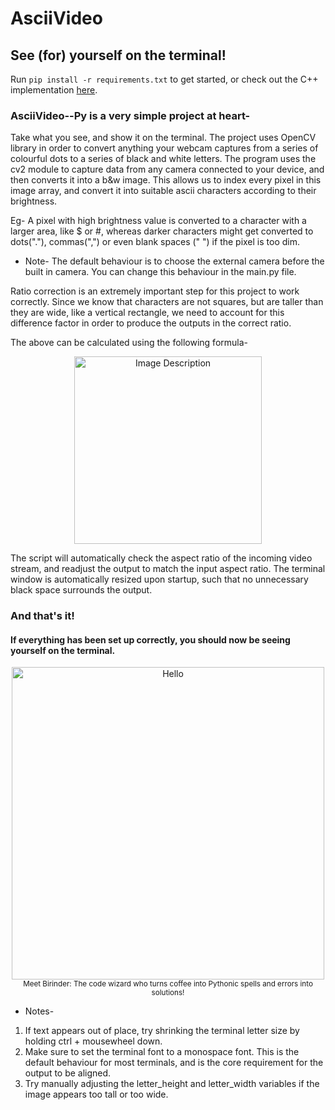 # AsciiVideo
## See (for) yourself on the terminal!
Run ```pip install -r requirements.txt``` to get started, or check out the C++ implementation [here](https://github.com/birinders/AsciiVideoCPP "AsciiVideoCPP").

### AsciiVideo--Py is a very simple project at heart-

Take what you see, and show it on the terminal. The project uses OpenCV library in order to convert anything your webcam captures from a series of colourful dots to a series of black and white letters. The program uses the cv2 module to capture data from any camera connected to your device, and then converts it into a b&w image. This allows us to index every pixel in this image array, and convert it into suitable ascii characters according to their brightness.

Eg- A pixel with high brightness value is converted to a character with a larger area, like $ or #, whereas darker characters might get converted to dots("."), commas(",") or even blank spaces (" ") if the pixel is too dim.

- Note-
The default behaviour is to choose the external camera before the built in camera. You can change this behaviour in the main.py file.

Ratio correction is an extremely important step for this project to work correctly. Since we know that characters are not squares, but are taller than they are wide, like a vertical rectangle, we need to account for this difference factor in order to produce the outputs in the correct ratio.

<p>The above can be calculated using the following formula- <br>
  <p align = "center">
  <img src="https://github.com/birinders/AsciiVideo/assets/102192983/247c3ad2-fc3b-4ef1-80dc-d218b4cbaa9f" alt="Image Description" width = 300>
  </p>
</p>

The script will automatically check the aspect ratio of the incoming video stream, and readjust the output to match the input aspect ratio.
The terminal window is automatically resized upon startup, such that no unnecessary black space surrounds the output.

### And that's it! 
#### If everything has been set up correctly, you should now be seeing yourself on the terminal.
<p align = "center">
  <!--<img src="https://user-images.githubusercontent.com/102192983/257642201-fd6b3d42-ab72-4c85-96b5-8322ca522bfd.gif" alt="Hello" width = 500>-->
  <img src="https://github.com/birinders/AsciiVideo/assets/102192983/450f57a5-f302-4e4f-be79-c34ef6724570" alt="Hello" width = 500>
  <br>
  <sub>Meet Birinder: The code wizard who turns coffee into Pythonic spells and errors into solutions!</sub>
</p>
<!--![33bb9b7b-8c5f-444f-b4c7-6904d61168c6](https://github.com/birinders/AsciiVideo/assets/102192983/a960305f-0ffb-45bb-8933-1bc2cb1a800e)-->
<!--![33bb9b7b-8c5f-444f-b4c7-6904d61168c6](https://github.com/birinders/AsciiVideo/assets/102192983/450f57a5-f302-4e4f-be79-c34ef6724570)-->

- Notes-
1. If text appears out of place, try shrinking the terminal letter size by holding ctrl + mousewheel down.
2. Make sure to set the terminal font to a monospace font. This is the default behaviour for most terminals, and is the core requirement for the output to be aligned.
3. Try manually adjusting the letter_height and letter_width variables if the image appears too tall or too wide.
